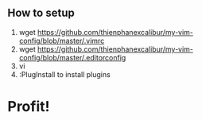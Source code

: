 ## How to setup
1. wget https://github.com/thienphanexcalibur/my-vim-config/blob/master/.vimrc
2. wget https://github.com/thienphanexcalibur/my-vim-config/blob/master/.editorconfig
3. vi
4. :PlugInstall to install plugins
# Profit!
